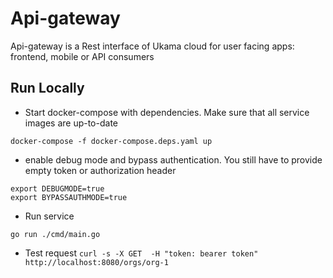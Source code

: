 # Api-gateway

Api-gateway is a Rest interface of Ukama cloud for user facing apps: frontend, mobile or API consumers


## Run Locally

- Start docker-compose with dependencies. Make sure that all service images are up-to-date 

`docker-compose -f docker-compose.deps.yaml up`

- enable debug mode and bypass authentication. You still have to provide empty token or authorization header   
```
export DEBUGMODE=true
export BYPASSAUTHMODE=true
```
- Run service

`go run ./cmd/main.go`

- Test request
`curl -s -X GET  -H "token: bearer token"  http://localhost:8080/orgs/org-1`

